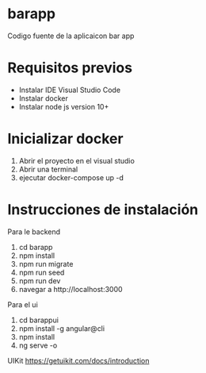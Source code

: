 # barapp
Codigo fuente de la aplicaicon bar app

# Requisitos previos

- Instalar IDE Visual Studio Code
- Instalar docker
- Instalar node js version 10+

# Inicializar docker

1. Abrir el proyecto en el visual studio
2. Abrir una terminal
3. ejecutar docker-compose up -d


# Instrucciones de instalación

Para le backend

1. cd barapp
2. npm install
3. npm run migrate
4. npm run seed
3. npm run dev
4. navegar a http://localhost:3000

Para el ui

1. cd barappui
2. npm install -g angular@cli
3. npm install
4. ng serve -o


UIKit
https://getuikit.com/docs/introduction